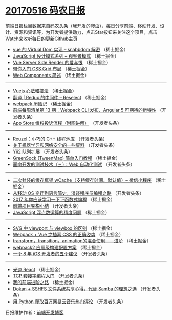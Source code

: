 # [20170516 码农日报](http://hao.caibaojian.com/date/2017/05/16)

[前端日报](http://caibaojian.com/c/news)栏目数据来自[码农头条](http://hao.caibaojian.com/)（我开发的爬虫），每日分享前端、移动开发、设计、资源和资讯等，为开发者提供动力，点击Star按钮来关注这个项目，点击Watch来收听每日的更新[Github主页](https://github.com/kujian/frontendDaily)
* [vue 的 Virtual Dom 实现 &#8211; snabbdom 解密](http://hao.caibaojian.com/38188.html) （稀土掘金）
* [JavaScript 设计模式系列 &#8211; 观察者模式](http://hao.caibaojian.com/38181.html) （稀土掘金）
* [Vue Server Side Render 的爱与恨](http://hao.caibaojian.com/38184.html) （稀土掘金）
* [带你入门 CSS Grid 布局](http://hao.caibaojian.com/38185.html) （稀土掘金）
* [Web Components 简述](http://hao.caibaojian.com/38186.html) （稀土掘金）

***
* [Vuejs 心法和技法](http://hao.caibaojian.com/38179.html) （稀土掘金）
* [翻译 | Redux 的中间件 &#8211; Reselect](http://hao.caibaojian.com/38180.html) （稀土掘金）
* [webpack 历险记](http://hao.caibaojian.com/38182.html) （稀土掘金）
* [前端每周清单第 13 期：Webpack CLI 发布、Angular 5 可期待的新特性](http://hao.caibaojian.com/38193.html) （开发者头条）
* [App Store 维权投诉流程（附图讲解）](http://hao.caibaojian.com/38205.html) （开发者头条）

***
* [Reuzel：小巧的 C++ 线程池库](http://hao.caibaojian.com/38206.html) （开发者头条）
* [关于机器学习和网络安全的一些资料](http://hao.caibaojian.com/38207.html) （开发者头条）
* [Yii2 队列扩展](http://hao.caibaojian.com/38208.html) （开发者头条）
* [GreenSock (TweenMax) 简单入门教程](http://hao.caibaojian.com/38187.html) （稀土掘金）
* [面向开发的测试技术（三）：Web 自动化测试](http://hao.caibaojian.com/38191.html) （开发者头条）

***
* [二次封装的缓存框架 wCache（支持缓存时间、默认值）&#8211; 微信小程序](http://hao.caibaojian.com/38172.html) （稀土掘金）
* [从移动 OS 变迁到语言简史，漫谈程序员编程之路](http://hao.caibaojian.com/38204.html) （开发者头条）
* [2017 年你应该学习一下下函数式编程](http://hao.caibaojian.com/38183.html) （稀土掘金）
* [前端项目架构小结](http://hao.caibaojian.com/38194.html) （开发者头条）
* [JavaScript 浮点数运算的精度问题](http://hao.caibaojian.com/38174.html) （稀土掘金）

***
* [SVG 中 viewport 与 viewbox 的区别](http://hao.caibaojian.com/38175.html) （稀土掘金）
* [Webpack + Vue 之抽离 CSS 的正确姿势](http://hao.caibaojian.com/38176.html) （稀土掘金）
* [transform，transition，animation的混合使用——进阶](http://hao.caibaojian.com/38177.html) （稀土掘金）
* [webpack2 应用级构建配置方案](http://hao.caibaojian.com/38178.html) （稀土掘金）
* [一个 8 年 iOS 开发者的五个建议](http://hao.caibaojian.com/38200.html) （开发者头条）

***
* [光速 React](http://hao.caibaojian.com/38173.html) （稀土掘金）
* [TCP 套接字编程入门](http://hao.caibaojian.com/38202.html) （开发者头条）
* [我的前端进阶之路](http://hao.caibaojian.com/38171.html) （稀土掘金）
* [Dokan + SSHFS 文件系统共享心得，代替 Samba 的理想之选](http://hao.caibaojian.com/38203.html) （开发者头条）
* [用 Python 爬取百万网易云音乐热门评论](http://hao.caibaojian.com/38190.html) （开发者头条）

日报维护作者：[前端开发博客](http://caibaojian.com/) 